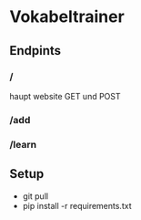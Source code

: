 # Vokabeltrainer

## Endpints
### /
haupt website GET und POST

### /add

### /learn

## Setup

*  git pull
*  pip install -r requirements.txt

